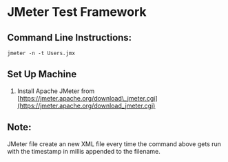 # JMeter Test Framework

## Command Line Instructions:

`jmeter -n -t Users.jmx` 

## Set Up Machine

1) Install Apache JMeter from [https://jmeter.apache.org/download\_jmeter.cgi](https://jmeter.apache.org/download_jmeter.cgi)


## Note:

JMeter file create an new XML file every time the command above gets run with the timestamp in millis appended to the filename.  
 
